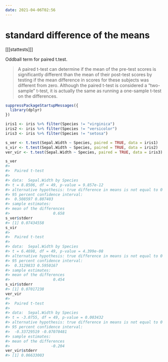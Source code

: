 ```yaml
---
date: 2021-04-06T02:56
---
```


# standard difference of the means

[[[stattests]]]

Oddball term for paired t.test.

> A paired t-test can determine if the mean of the pre-test scores is significantly different than the mean of their post-test scores by testing if the mean difference in scores for these subjects was different from zero.  Although the paired t-test is considered a “two-sample” t-test, it is actually the same as running a one-sample t-test on the differences.



``` r
suppressPackageStartupMessages({
  library(dplyr)
})

iris1 <- iris %>% filter(Species != "virginica")
iris2 <- iris %>% filter(Species != "versicolor")
iris3 <- iris %>% filter(Species != "setosa")

s_ver <- t.test(Sepal.Width ~ Species, paired = TRUE, data = iris1)
s_vir <- t.test(Sepal.Width ~ Species, paired = TRUE, data = iris2)
ver_vir <- t.test(Sepal.Width ~ Species, paired = TRUE, data = iris3)

s_ver
#> 
#>  Paired t-test
#> 
#> data:  Sepal.Width by Species
#> t = 8.8506, df = 49, p-value = 9.857e-12
#> alternative hypothesis: true difference in means is not equal to 0
#> 95 percent confidence interval:
#>  0.508597 0.807403
#> sample estimates:
#> mean of the differences 
#>                   0.658
s_ver$stderr
#> [1] 0.07434558
s_vir
#> 
#>  Paired t-test
#> 
#> data:  Sepal.Width by Species
#> t = 6.4698, df = 49, p-value = 4.399e-08
#> alternative hypothesis: true difference in means is not equal to 0
#> 95 percent confidence interval:
#>  0.3129833 0.5950167
#> sample estimates:
#> mean of the differences 
#>                   0.454
s_vir$stderr
#> [1] 0.07017238
ver_vir
#> 
#>  Paired t-test
#> 
#> data:  Sepal.Width by Species
#> t = -3.0755, df = 49, p-value = 0.003432
#> alternative hypothesis: true difference in means is not equal to 0
#> 95 percent confidence interval:
#>  -0.33729519 -0.07070481
#> sample estimates:
#> mean of the differences 
#>                  -0.204
ver_vir$stderr
#> [1] 0.06633003
```

